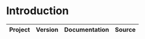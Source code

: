 # Introduction


| Project | Version | Documentation | Source |
|---------|---------|---------------|--------|